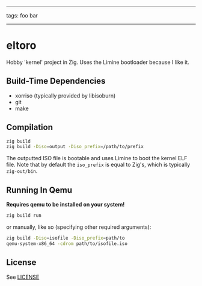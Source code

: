 ---
tags: foo bar

----





# eltoro

Hobby 'kernel' project in Zig. Uses the Limine bootloader because I like it.

## Build-Time Dependencies

* xorriso (typically provided by libisoburn)
* git
* make

## Compilation

```sh
zig build
zig build -Diso=output -Diso_prefix=/path/to/prefix
```

The outputted ISO file is bootable and uses Limine to boot the kernel ELF file. Note that by default the `iso_prefix` is equal to Zig's, which is typically `zig-out/bin`.

## Running In Qemu

**Requires qemu to be installed on your system!**

```sh
zig build run
```

or manually, like so (specifying other required arguments):

```sh
zig build -Diso=isofile -Diso_prefix=path/to
qemu-system-x86_64 -cdrom path/to/isofile.iso
```

## License

See [LICENSE](./LICENSE)

